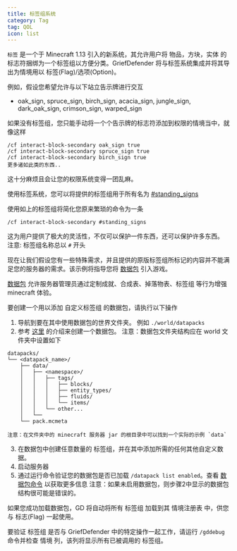 ```yaml
---
title: 标签组系统
category: Tag
tag: QOL
icon: list
---
```


 `标签` 是一个于 Minecraft 1.13 引入的新系统，其允许用户将 物品，方块，实体 的标志符捆绑为一个标签组以方便分类。GriefDefender 将与标签系统集成并将其导出为情境用以 标签(Flag)/选项(Option)。

例如，假设您希望允许与以下站立告示牌进行交互

* oak_sign, spruce_sign, birch_sign, acacia_sign, jungle_sign, dark_oak_sign, crimson_sign, warped_sign 

如果没有标签组，您只能手动将一个个告示牌的标志符添加到权限的情境当中，就像这样

```
/cf interact-block-secondary oak_sign true
/cf interact-block-secondary spruce_sign true
/cf interact-block-secondary birch_sign true
更多诸如此类的东西..
```

这十分麻烦且会让您的权限系统变得一团乱麻。

使用标签系统，您可以将提供的标签组用于所有名为 [#standing_signs](https://minecraft.gamepedia.com/Tag#blocks_standing_signs)

使用如上的标签组将简化您原来繁琐的命令为一条

```
/cf interact-block-secondary #standing_signs
```

这为用户提供了极大的灵活性，不仅可以保护一件东西，还可以保护许多东西。
注意: 标签组名称总以 `#`  开头

现在让我们假设您有一些特殊需求，并且提供的原版标签组所标记的内容并不能满足您的服务器的需求。该示例将指导您将 [数据包](https://minecraft.gamepedia.com/Data_Pack) 引入游戏。

[数据包](https://minecraft.gamepedia.com/Data_Pack) 允许服务器管理员通过定制成就、合成表、掉落物表、标签组 等行为增强 minecraft 体验。

要创建一个用以添加 自定义标签组 的数据包，请执行以下操作

1. 导航到要在其中使用数据包的世界文件夹。
例如 `./world/datapacks`  
2. 参考 [这里](https://minecraft.gamepedia.com/Data_Pack) 的介绍来创建一个数据包。 
注意：数据包文件夹结构应在 world 文件夹中设置如下
```
datapacks/
└── <datapack_name>/
    ├── data/
    │   ├── <namespace>/
    │   │   ├── tags/
    │   │   │   ├── blocks/
    │   │   │   ├── entity_types/
    │   │   │   ├── fluids/
    │   │   │   └── items/
    │   │   └── other...
    │   └── 
    └── pack.mcmeta

注意：在文件夹中的 minecraft 服务器 jar 的根目录中可以找到一个实际的示例 `data`  
```  
3. 在数据包中创建任意数量的 标签组，并在其中添加所需的任何其他自定义数据。
4. 启动服务器  
5. 通过运行命令验证您的数据包是否已加载 `/datapack list enabled`。查看 [数据包命令](https://minecraft.gamepedia.com/Data_Pack) 以获取更多信息
注意：如果未启用数据包，则步骤2中显示的数据包结构很可能是错误的。

如果您成功加载数据包，GD 将自动将所有 标签组 加载到其 情境注册表 中，供您与 标志(Flag) 一起使用。

要验证 标签组 是否与 GriefDefender 中的特定操作一起工作，请运行 `/gddebug` 命令并检查 情境 列，该列将显示所有已被调用的 标签组。
